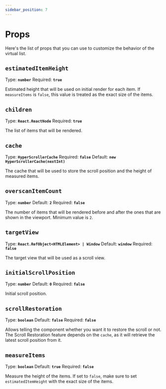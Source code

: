 ```yaml
---
sidebar_position: 7
---
```


# Props

Here's the list of props that you can use to customize the behavior of the virtual list.

## `estimatedItemHeight`

Type: **`number`**
Required: **`true`**

Estimated height that will be used on initial render for each item. If `measureItems` is `false`, this value is treated as the exact size of the items.

## `children`

Type: **`React.ReactNode`**
Required: **`true`**

The list of items that will be rendered.

## `cache`

Type: **`HyperScrollerCache`**
Required: **`false`**
Default: **`new HyperScrollerCache(nextInt)`**

The cache that will be used to store the scroll position and the height of measured items.

## `overscanItemCount`

Type: **`number`**
Default: **`2`**
Required: **`false`**

The number of items that will be rendered before and after the ones that are shown in the viewport. Minimum value is `2`.

## `targetView`

Type: **`React.RefObject<HTMLElement> | Window`**
Default: **`window`**
Required: **`false`**

The target view that will be used as a scroll view.

## `initialScrollPosition`

Type: **`number`**
Default: **`0`**
Required: **`false`**

Initial scroll position.

## `scrollRestoration`

Type: **`boolean`**
Default: **`false`**
Required: **`false`**

Allows telling the component whether you want it to restore the scroll or not. The Scroll Restoration feature depends on the `cache`, as it will retrieve the latest scroll position from it.

## `measureItems`

Type: **`boolean`**
Default: **`true`**
Required: **`false`**

Measure the height of the items. If set to `false`, make sure to set `estimatedItemHeight` with the exact size of the items.
